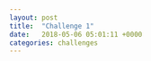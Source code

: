 ```yaml
---
layout: post
title:  "Challenge 1"
date:   2018-05-06 05:01:11 +0000
categories: challenges
---
```

